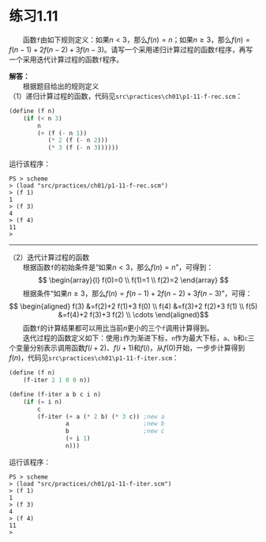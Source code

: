 # 练习1.11
&emsp;&emsp;函数`f`由如下规则定义：如果$n<3$，那么$f(n)=n$；如果$n \geqslant 3$，那么$f(n)=f(n-1)+2f(n-2)+3f(n-3)$。请写一个采用递归计算过程的函数`f`程序，再写一个采用迭代计算过程的函数`f`程序。  

**解答：**  
&emsp;&emsp;根据题目给出的规则定义  
（1）递归计算过程的函数，代码见`src\practices\ch01\p1-11-f-rec.scm`：  
```lisp
(define (f n)
    (if (< n 3)
        n
        (+ (f (- n 1))
           (* 2 (f (- n 2)))
           (* 3 (f (- n 3))))))
```
运行该程序：  
```shell
PS > scheme 
> (load "src/practices/ch01/p1-11-f-rec.scm")
> (f 1)
1
> (f 3)
4
> (f 4)
11
>
```

---
（2）迭代计算过程的函数  
&emsp;&emsp;根据函数`f`的初始条件是“如果$n < 3$，那么$f(n)=n$”，可得到：$$
\begin{array}{l}
f(0)=0 \\
f(1)=1 \\
f(2)=2
\end{array}
$$&emsp;&emsp;根据条件“如果$n \geqslant 3$，那么$f(n)=f(n-1)+2f(n-2)+3f(n-3)$”，可得：$$
\begin{aligned}
f(3) &=f(2)+2 f(1)+3 f(0) \\
f(4) &=f(3)+2 f(2)+3 f(1) \\
f(5) &=f(4)+2 f(3)+3 f(2) \\
\cdots
\end{aligned}$$&emsp;&emsp;函数`f`的计算结果都可以用比当前$n$更小的三个`f`调用计算得到。  
&emsp;&emsp;迭代过程的函数定义如下：使用`i`作为渐进下标，`n`作为最大下标，`a`、`b`和`c`三个变量分别表示调用函数$f(i+2)$、$f(i+1)$和$f(i)$，从$f(0)$开始，一步步计算得到$f(n)$，代码见`src\practices\ch01\p1-11-f-iter.scm`：
```lisp
(define (f n)
    (f-iter 2 1 0 0 n))

(define (f-iter a b c i n)
    (if (= i n)
        c
        (f-iter (+ a (* 2 b) (* 3 c)) ;new a
                a                     ;new b
                b                     ;new c
                (+ i 1)
                n)))
```
运行该程序：  
```shell
PS > scheme 
> (load "src/practices/ch01/p1-11-f-iter.scm")
> (f 1)
1
> (f 3)
4
> (f 4)
11
>
```